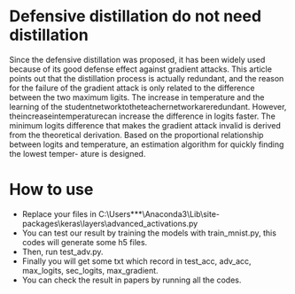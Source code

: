 # Defensive distillation do not need distillation
Since the defensive distillation was proposed, it has been widely used because of its
good defense effect against gradient attacks. This article points out that the distillation process
is actually redundant, and the reason for the failure of the gradient attack is only related to the
difference between the two maximum ligits. The increase in temperature and the learning of the
studentnetworktotheteachernetworkareredundant. However, theincreaseintemperaturecan
increase the difference in logits faster. The minimum logits difference that makes the gradient
attack invalid is derived from the theoretical derivation. Based on the proportional relationship
between logits and temperature, an estimation algorithm for quickly finding the lowest temper-
ature is designed.

# How to use
* Replace your files in C:\Users\***\Anaconda3\Lib\site-packages\keras\layers\advanced_activations.py
* You can test our result by training the models with train_mnist.py, this codes will generate some h5 files. 
* Then, run test_adv.py.
* Finally you will get some txt which record in test_acc, adv_acc, max_logits, sec_logits, max_gradient.
* You can check the result in papers by running all the codes.
